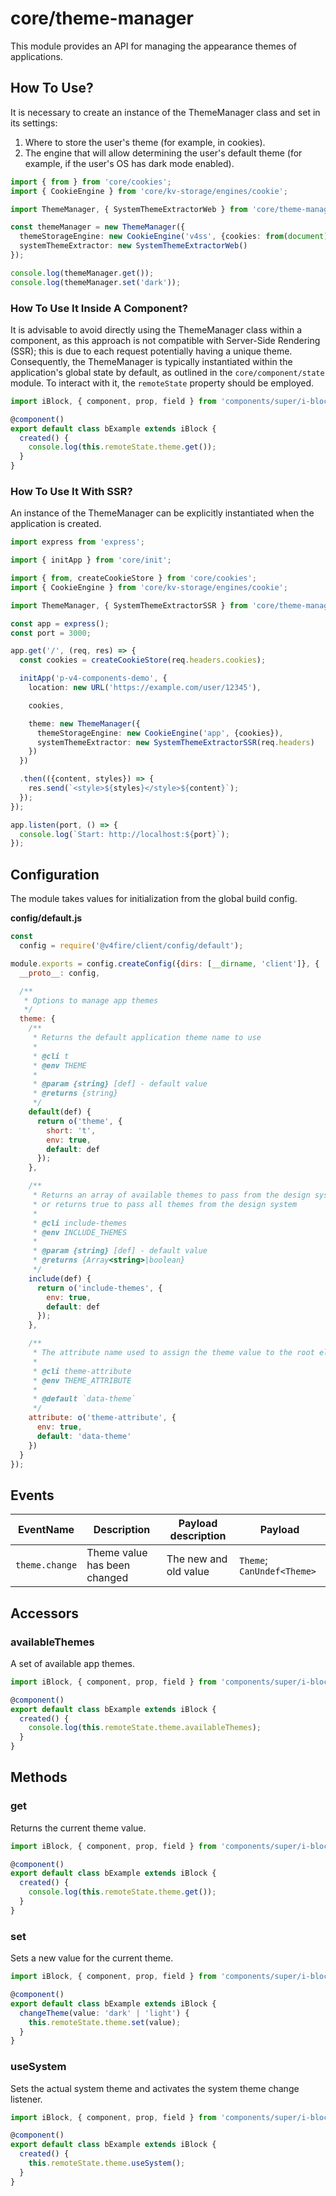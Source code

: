 # core/theme-manager

This module provides an API for managing the appearance themes of applications.

## How To Use?

It is necessary to create an instance of the ThemeManager class and set in its settings:

1. Where to store the user's theme (for example, in cookies).
2. The engine that will allow determining the user's default theme (for example,
   if the user's OS has dark mode enabled).

```typescript
import { from } from 'core/cookies';
import { CookieEngine } from 'core/kv-storage/engines/cookie';

import ThemeManager, { SystemThemeExtractorWeb } from 'core/theme-manager';

const themeManager = new ThemeManager({
  themeStorageEngine: new CookieEngine('v4ss', {cookies: from(document)}),
  systemThemeExtractor: new SystemThemeExtractorWeb()
});

console.log(themeManager.get());
console.log(themeManager.set('dark'));
```

### How To Use It Inside A Component?

It is advisable to avoid directly using the ThemeManager class within a component,
as this approach is not compatible with Server-Side Rendering (SSR);
this is due to each request potentially having a unique theme.
Consequently, the ThemeManager is typically instantiated within the application's global state by default,
as outlined in the `core/component/state` module.
To interact with it, the `remoteState` property should be employed.

```typescript
import iBlock, { component, prop, field } from 'components/super/i-block/i-block';

@component()
export default class bExample extends iBlock {
  created() {
    console.log(this.remoteState.theme.get());
  }
}
```

### How To Use It With SSR?

An instance of the ThemeManager can be explicitly instantiated when the application is created.

```typescript
import express from 'express';

import { initApp } from 'core/init';

import { from, createCookieStore } from 'core/cookies';
import { CookieEngine } from 'core/kv-storage/engines/cookie';

import ThemeManager, { SystemThemeExtractorSSR } from 'core/theme-manager';

const app = express();
const port = 3000;

app.get('/', (req, res) => {
  const cookies = createCookieStore(req.headers.cookies);

  initApp('p-v4-components-demo', {
    location: new URL('https://example.com/user/12345'),

    cookies,

    theme: new ThemeManager({
      themeStorageEngine: new CookieEngine('app', {cookies}),
      systemThemeExtractor: new SystemThemeExtractorSSR(req.headers)
    })
  })

  .then(({content, styles}) => {
    res.send(`<style>${styles}</style>${content}`);
  });
});

app.listen(port, () => {
  console.log(`Start: http://localhost:${port}`);
});
```

## Configuration

The module takes values for initialization from the global build config.

__config/default.js__

```js
const
  config = require('@v4fire/client/config/default');

module.exports = config.createConfig({dirs: [__dirname, 'client']}, {
  __proto__: config,

  /**
   * Options to manage app themes
   */
  theme: {
    /**
     * Returns the default application theme name to use
     *
     * @cli t
     * @env THEME
     *
     * @param {string} [def] - default value
     * @returns {string}
     */
    default(def) {
      return o('theme', {
        short: 't',
        env: true,
        default: def
      });
    },

    /**
     * Returns an array of available themes to pass from the design system to the runtime,
     * or returns true to pass all themes from the design system
     *
     * @cli include-themes
     * @env INCLUDE_THEMES
     *
     * @param {string} [def] - default value
     * @returns {Array<string>|boolean}
     */
    include(def) {
      return o('include-themes', {
        env: true,
        default: def
      });
    },

    /**
     * The attribute name used to assign the theme value to the root element
     *
     * @cli theme-attribute
     * @env THEME_ATTRIBUTE
     *
     * @default `data-theme`
     */
    attribute: o('theme-attribute', {
      env: true,
      default: 'data-theme'
    })
  }
});
```

## Events

| EventName      | Description                  | Payload description   | Payload                    |
|----------------|------------------------------|-----------------------|----------------------------|
| `theme.change` | Theme value has been changed | The new and old value | `Theme`; `CanUndef<Theme>` |

## Accessors

### availableThemes

A set of available app themes.

```typescript
import iBlock, { component, prop, field } from 'components/super/i-block/i-block';

@component()
export default class bExample extends iBlock {
  created() {
    console.log(this.remoteState.theme.availableThemes);
  }
}
```

## Methods

### get

Returns the current theme value.

```typescript
import iBlock, { component, prop, field } from 'components/super/i-block/i-block';

@component()
export default class bExample extends iBlock {
  created() {
    console.log(this.remoteState.theme.get());
  }
}
```

### set

Sets a new value for the current theme.

```typescript
import iBlock, { component, prop, field } from 'components/super/i-block/i-block';

@component()
export default class bExample extends iBlock {
  changeTheme(value: 'dark' | 'light') {
    this.remoteState.theme.set(value);
  }
}
```

### useSystem

Sets the actual system theme and activates the system theme change listener.

```typescript
import iBlock, { component, prop, field } from 'components/super/i-block/i-block';

@component()
export default class bExample extends iBlock {
  created() {
    this.remoteState.theme.useSystem();
  }
}
```
